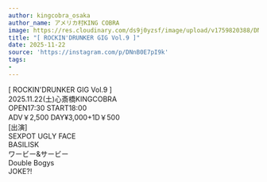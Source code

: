 ```yaml
---
author: kingcobra_osaka
author_name: アメリカ村KING COBRA
image: https://res.cloudinary.com/ds9j0yzsf/image/upload/v1759820388/DNnB0E7pI9k.jpg
title: "[ ROCKIN'DRUNKER GIG Vol.9 ]"
date: 2025-11-22
source: 'https://instagram.com/p/DNnB0E7pI9k'
tags:
- 
---
```

[ ROCKIN'DRUNKER GIG Vol.9 ]<br>
2025.11.22(土)心斎橋KINGCOBRA<br>
OPEN17:30 START18:00<br>
ADV￥2,500 DAY¥3,000+1D￥500<br>
[出演]<br>
SEXPOT UGLY FACE<br>
BASILISK<br>
ワービー&サービー<br>
Double Bogys<br>
JOKE?!